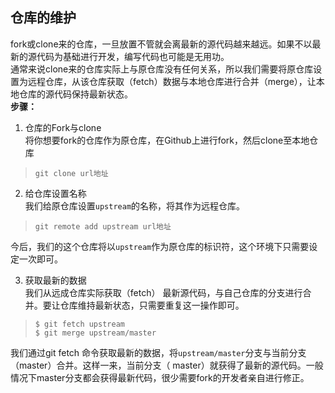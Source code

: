 ## 仓库的维护  
fork或clone来的仓库，一旦放置不管就会离最新的源代码越来越远。如果不以最新的源代码为基础进行开发，编写代码也可能是无用功。  
通常来说clone来的仓库实际上与原仓库没有任何关系，所以我们需要将原仓库设置为远程仓库，从该仓库获取（fetch）数据与本地仓库进行合并（merge），让本地仓库的源代码保持最新状态。  
**步骤：**

1. 仓库的Fork与clone    
将你想要fork的仓库作为原仓库，在Github上进行fork，然后clone至本地仓库  
> `git clone url地址`  

2. 给仓库设置名称   
我们给原仓库设置`upstream`的名称，将其作为远程仓库。  
> `git remote add upstream url地址`  

今后，我们的这个仓库将以`upstream`作为原仓库的标识符，这个环境下只需要设定一次即可。  

3. 获取最新的数据  
我们从远成仓库实际获取（fetch） 最新源代码，与自己仓库的分支进行合并。要让仓库维持最新状态，只需要重复这一操作即可。  
> `$ git fetch upstream  `   
> `$ git merge upstream/master `    

我们通过git    fetch 命令获取最新的数据，将`upstream/master`分支与当前分支（master）合并。这样一来，当前分支（ master）就获得了最新的源代码。一般情况下master分支都会获得最新代码，很少需要fork的开发者亲自进行修正。

 
 
